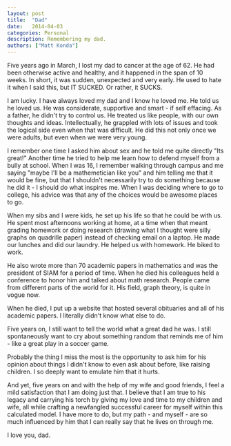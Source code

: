 ```yaml
---
layout: post
title:  "Dad"
date:   2014-04-03
categories: Personal
description: Remembering my dad.
authors: ["Matt Konda"]
---
```


Five years ago in March, I lost my dad to cancer at the age of 62. He had been otherwise active and healthy, and it happened in the span of 10 weeks. In short, it was sudden, unexpected and very early. He used to hate it when I said this, but IT SUCKED. Or rather, it SUCKS.

I am lucky. I have always loved my dad and I know he loved me.
He told us he loved us. He was considerate, supportive and smart - if self effacing. As a father, he didn't try to control us. He treated us like people, with our own thoughts and ideas. Intellectually, he grappled with lots of issues and took the logical side even when that was difficult. He did this not only once we were adults, but even when we were very young.

I remember one time I asked him about sex and he told me quite directly "Its great!" Another time he tried to help me learn how to defend myself from a bully at school. When I was 16, I remember walking through campus and me saying "maybe I'll be a mathemetician like you" and him telling me that it would be fine, but that I shouldn't necessarily try to do something because he did it - I should do what inspires me. When I was deciding where to go to college, his advice was that any of the choices would be awesome places to go.

When my sibs and I were kids, he set up his life so that he could be with us.
He spent most afternoons working at home, at a time when that meant grading homework or doing research (drawing what I thought were silly graphs on quadrille paper) instead of checking email on a laptop. He made our lunches and did our laundry.
He helped us with homework. He biked to work.

He also wrote more than 70 academic papers in mathematics and was the president of SIAM for a period of time. When he died his colleagues held a conference to honor him and talked about math research. People came from different parts of the world for it. His field, graph theory, is quite in vogue now.

When he died, I put up a website that hosted several obituaries and all of his academic papers. I literally didn't know what else to do.

Five years on, I still want to tell the world what a great dad he was. I still spontaneously want to cry about something random that reminds me of him - like a great play in a soccer game.

Probably the thing I miss the most is the opportunity to ask him for his opinion about things I didn't know to even ask about before, like raising children. I so deeply want to emulate him that it hurts.

And yet, five years on and with the help of my wife and good friends, I feel a mild satisfaction that I am doing just that. I believe that I am true to his legacy and carrying his torch by giving my love and time to my children and wife, all while crafting a newfangled successful career for myself within this calculated model. I have more to do, but my path - and myself - are so much influenced by him that I can really say that he lives on through me.

I love you, dad.


